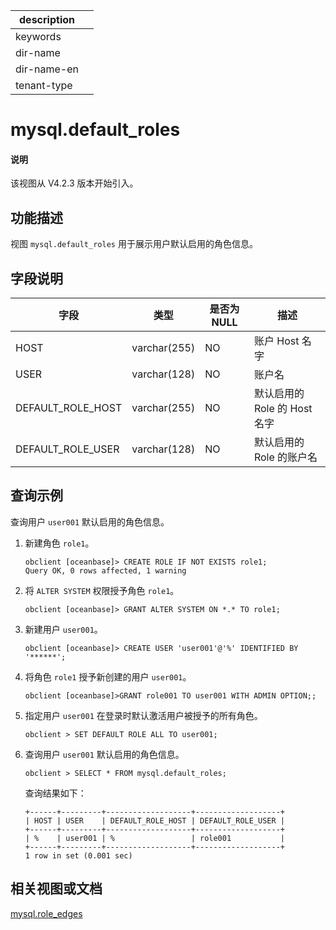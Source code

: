 |description||
|---|---|
|keywords||
|dir-name||
|dir-name-en||
|tenant-type||

# mysql.default_roles

<main id="notice" type='explain'>
<h4>说明</h4>
<p>该视图从 V4.2.3 版本开始引入。</p>
</main>

## 功能描述

视图 `mysql.default_roles` 用于展示用户默认启用的角色信息。

## 字段说明

| **字段** | **类型** | **是否为 NULL** | **描述** |
| -------- | -------- | --------------- | -------- |
| HOST              | varchar(255) | NO   | 账户 Host 名字     |
| USER              | varchar(128) | NO   | 账户名     |
| DEFAULT_ROLE_HOST | varchar(255) | NO   | 默认启用的 Role 的 Host 名字     |
| DEFAULT_ROLE_USER | varchar(128) | NO   | 默认启用的 Role 的账户名     |

## 查询示例

 查询用户 `user001` 默认启用的角色信息。

1. 新建角色 `role1`。

    ```shell
    obclient [oceanbase]> CREATE ROLE IF NOT EXISTS role1;
    Query OK, 0 rows affected, 1 warning
    ```

2. 将 `ALTER SYSTEM` 权限授予角色 `role1`。

    ```shell
    obclient [oceanbase]> GRANT ALTER SYSTEM ON *.* TO role1;
    ```

3. 新建用户 `user001`。

    ```shell
    obclient [oceanbase]> CREATE USER 'user001'@'%' IDENTIFIED BY '******';
    ```

4. 将角色 `role1` 授予新创建的用户 `user001`。

    ```shell
    obclient [oceanbase]>GRANT role001 TO user001 WITH ADMIN OPTION;;
    ```

5. 指定用户 `user001` 在登录时默认激活用户被授予的所有角色。

    ```shell
    obclient > SET DEFAULT ROLE ALL TO user001;
    ```

6. 查询用户 `user001` 默认启用的角色信息。

    ```shell
    obclient > SELECT * FROM mysql.default_roles;
    ```

    查询结果如下：

    ```shell
    +------+---------+-------------------+-------------------+
    | HOST | USER    | DEFAULT_ROLE_HOST | DEFAULT_ROLE_USER |
    +------+---------+-------------------+-------------------+
    | %    | user001 | %                 | role001           |
    +------+---------+-------------------+-------------------+
    1 row in set (0.001 sec)
    ```

## 相关视图或文档

[mysql.role_edges](4000.mysql-role_edges-of-sys-tenant.md)